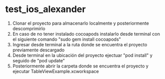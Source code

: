 # test_ios_alexander

1. Clonar el proyecto para almacenarlo localmente y posteriormente descomprimirlo
2. En caso de no tener instalado cocoapods instalarlo desde terminal con el siguiente comando "sudo gem install cocoapods"
3. Ingresar desde terminal a la ruta donde se encuentra el proyecto previamente descargado 
4. Desde terminal en la ubicación del proyecto ejectuar "pod install" y seguido de "pod update"
5. Posteriormente abrir la carpeta donde se encuentra el proyecto y ejecutar TableViewExample.xcworkspace
